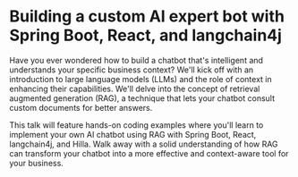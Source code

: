 # Building a custom AI expert bot with Spring Boot, React, and langchain4j

Have you ever wondered how to build a chatbot that's intelligent and understands your specific business context? We'll kick off with an introduction to large language models (LLMs) and the role of context in enhancing their capabilities. We'll delve into the concept of retrieval augmented generation (RAG), a technique that lets your chatbot consult custom documents for better answers.

This talk will feature hands-on coding examples where you'll learn to implement your own AI chatbot using RAG with Spring Boot, React, langchain4j, and Hilla. Walk away with a solid understanding of how RAG can transform your chatbot into a more effective and context-aware tool for your business.
